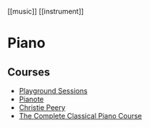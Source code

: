 [[music]] [[instrument]]
# Piano

## Courses
- [Playground Sessions](https://www.playgroundsessions.com/)
- [Pianote](https://www.pianote.com/)
- [Christie Peery](https://artistworks.com/piano-lessons-christie-peery)
- [The Complete Classical Piano Course](https://www.greenolivepublicationsonlinecourses.com/course/complete-classical-piano-course-online)